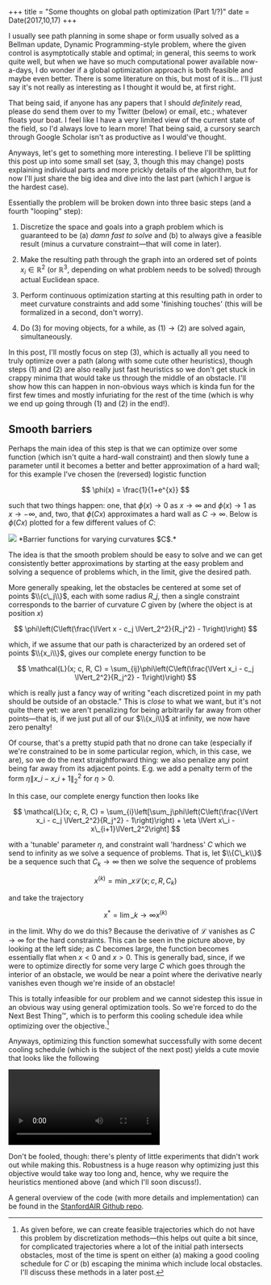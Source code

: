 +++
title = "Some thoughts on global path optimization (Part 1/?)"
date = Date(2017,10,17)
+++

I usually see path planning in some shape or form usually solved as a Bellman update, Dynamic Programming-style problem, where the given control is asymptotically stable and optimal; in general, this seems to work quite well, but when we have so much computational power available now-a-days, I do wonder if a global optimization approach is both feasible and maybe even better. There is some literature on this, but most of it is... I'll just say it's not really as interesting as I thought it would be, at first right.

That being said, if anyone has any papers that I should *definitely* read, please do send them over to my Twitter (below) or email, etc.; whatever floats your boat. I feel like I have a very limited view of the current state of the field, so I'd always love to learn more! That being said, a cursory search through Google Scholar isn't as productive as I would've thought.

Anyways, let's get to something more interesting. I believe I'll be splitting this post up into some small set (say, 3, though this may change) posts explaining individual parts and more prickly details of the algorithm, but for now I'll just share the big idea and dive into the last part (which I argue is the hardest case).

Essentially the problem will be broken down into three basic steps (and a fourth "looping" step):

1. Discretize the space and goals into a graph problem which is guaranteed to be (a) *damn fast to solve* and (b) to always give a feasible result (minus a curvature constraint—that will come in later).

2. Make the resulting path through the graph into an ordered set of points $x_i \in \mathbb{R}^2$ (or $\mathbb{R}^3$, depending on what problem needs to be solved) through actual Euclidean space.

3. Perform continuous optimization starting at this resulting path in order to meet curvature constraints and add some 'finishing touches' (this will be formalized in a second, don't worry).

4. Do $(3)$ for moving objects, for a while, as $(1) \to (2)$ are solved again, simultaneously.

In this post, I'll mostly focus on step $(3)$, which is actually all you need to truly optimize over a path (along with some cute other heuristics), though steps $(1)$ and $(2)$ are also really just fast heuristics so we don't get stuck in crappy minima that would take us through the middle of an obstacle. I'll show how this can happen in non-obvious ways which is kinda fun for the first few times and mostly infuriating for the rest of the time (which is why we end up going through $(1)$ and $(2)$ in the end!).

## Smooth barriers

Perhaps the main idea of this step is that we can optimize over some function (which isn't quite a hard-wall constraint) and then slowly tune a parameter until it becomes a better and better approximation of a hard wall; for this example I've chosen the (reversed) logistic function

$$
\phi(x) = \frac{1}{1+e^{x}}
$$

such that two things happen: one, that $\phi(x) \to 0$ as $x\to \infty$ and $\phi(x) \to 1$ as $x\to -\infty$, and, two, that $\phi(Cx)$ approximates a hard wall as $C\to \infty$. Below is $\phi(Cx)$ plotted for a few different values of $C$:

<img src="/images/path-optimization-1/phi_curvature.png" class="plot">
*Barrier functions for varying curvatures $C$.*

The idea is that the smooth problem should be easy to solve and we can get consistently better approximations by starting at the easy problem and solving a sequence of problems which, in the limit, give the desired path.

More generally speaking, let the obstacles be centered at some set of points $\\{c\_j\\}$, each with some radius $R\_j$, then a single constraint corresponds to the barrier of curvature $C$ given by (where the object is at position $x$)

$$
\phi\left(C\left(\frac{\lVert x - c_j \lVert_2^2}{R_j^2} - 1\right)\right)
$$

which, if we assume that our path is characterized by an ordered set of points $\\{x_i\\}$, gives our complete energy function to be

$$
\mathcal{L}(x; c, R, C) = \sum_{ij}\phi\left(C\left(\frac{\lVert x_i - c_j \lVert_2^2}{R_j^2} - 1\right)\right)
$$

which is really just a fancy way of writing "each discretized point in my path should be outside of an obstacle." This is *close* to what we want, but it's not quite there yet: we aren't penalizing for being arbitrarily far away from other points—that is, if we just put all of our $\\{x_i\\}$ at infinity, we now have zero penalty!

Of course, that's a pretty stupid path that no drone can take (especially if we're constrained to be in some particular region, which, in this case, we are), so we do the next straightforward thing: we also penalize any point being far away from its adjacent points. E.g. we add a penalty term of the form $\eta\lVert x\_i - x\_{i+1}\lVert_2^2$ for $\eta>0$. 

In this case, our complete energy function then looks like

$$
\mathcal{L}(x; c, R, C) = \sum_{i}\left[\sum_j\phi\left(C\left(\frac{\lVert x_i - c_j \lVert_2^2}{R_j^2} - 1\right)\right) + \eta \lVert x\_i - x\_{i+1}\lVert_2^2\right]
$$

with a 'tunable' parameter $\eta$, and constraint wall 'hardness' $C$ which we send to infinity as we solve a sequence of problems. That is, let $\\{C\_k\\}$ be a sequence such that $C_k\to \infty$ then we solve the sequence of problems

$$
x^{(k)} = \min\_x\mathcal{L}(x; c, R, C_k) 
$$

and take the trajectory

$$
x^* = \lim\_{k\to\infty} x^{(k)}
$$

in the limit. Why do we do this? Because the derivative of $\mathcal{L}$ vanishes as $C\to\infty$ for the hard constraints. This can be seen in the picture above, by looking at the left side; as $C$ becomes large, the function becomes essentially flat when $x<0$ and $x>0$. This is generally bad, since, if we were to optimize directly for some very large $C$ which goes through the interior of an obstacle, we would be near a point where the derivative nearly vanishes even though we're inside of an obstacle!

This is totally infeasible for our problem and we cannot sidestep this issue in an obvious way using general optimization tools. So we're forced to do the Next Best Thing™, which is to perform this cooling schedule idea while optimizing over the objective.[^shortestpath]

Anyways, optimizing this function somewhat successfully with some decent cooling schedule (which is the subject of the next post) yields a cute movie that looks like the following

<video controls>
    <source src="/images/path-optimization-1/path_optimization.mp4" type="video/mp4">
</video>

Don't be fooled, though: there's plenty of little experiments that didn't work out while making this. Robustness is a huge reason why optimizing just this objective would take way too long and, hence, why we require the heuristics mentioned above (and which I'll soon discuss!).

A general overview of the code (with more details and implementation) can be found in the [StanfordAIR Github repo](https://github.com/StanfordAIR/optimization-sandbox).

[^shortestpath]: As given before, we can create feasible trajectories which do not have this problem by discretization methods—this helps out quite a bit since, for complicated trajectories where a lot of the initial path intersects obstacles, most of the time is spent on either (a) making a good cooling schedule for $C$ or (b) escaping the minima which include local obstacles. I'll discuss these methods in a later post.
